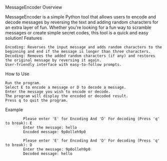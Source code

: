 MessageEncoder
Overview

MessageEncoder is a simple Python tool that allows users to encode and decode messages by reversing the text and adding random characters for an extra layer of fun. Whether you're looking for a fun way to scramble messages or create simple secret codes, this tool is a quick and easy solution!
Features

    Encoding: Reverses the input message and adds random characters to the beginning and end if the message is longer than three characters.
    Decoding: Removes the added random characters (if any) and restores the original message by reversing it again.
    User-friendly interface with easy-to-follow prompts.

How to Use

    Run the program.
    Select E to encode a message or D to decode a message.
    Enter the message you wish to encode or decode.
    The program will display the encoded or decoded result.
    Press q to quit the program.
Example

            Please enter 'E' for Encoding And 'D' For decoding (Press 'q' to break): E
            Enter the message: hello
            Encoded message: 9p0olleh9p0

            Please enter 'E' for Encoding And 'D' For decoding (Press 'q' to break): D
            Enter the message: 9p0olleh9p0
            Decoded message: hello
